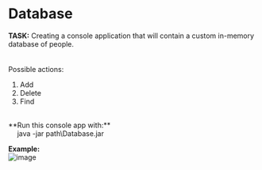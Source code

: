 # Database

**TASK:** Creating a console application that will contain a custom in-memory database of people.<br />
<br />
<br />
 Possible actions:
 1. Add <br />
 2. Delete <br />
 3. Find <br />
<br />
**Run this console app with:**  <br />
 &emsp; java -jar path\Database.jar <br />
 
 **Example:**<br />
 ![image](https://github.com/AlenaViktorova/Database/assets/134233124/b3fe5494-befb-4a41-9cc2-b8f05a710da7)

